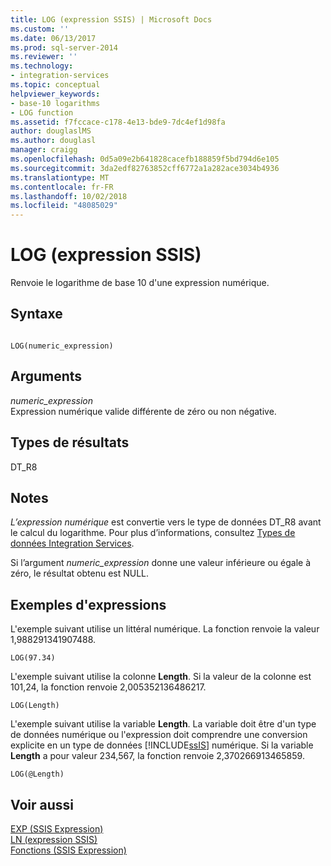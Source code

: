 ```yaml
---
title: LOG (expression SSIS) | Microsoft Docs
ms.custom: ''
ms.date: 06/13/2017
ms.prod: sql-server-2014
ms.reviewer: ''
ms.technology:
- integration-services
ms.topic: conceptual
helpviewer_keywords:
- base-10 logarithms
- LOG function
ms.assetid: f7fccace-c178-4e13-bde9-7dc4ef1d98fa
author: douglaslMS
ms.author: douglasl
manager: craigg
ms.openlocfilehash: 0d5a09e2b641828cacefb188859f5bd794d6e105
ms.sourcegitcommit: 3da2edf82763852cff6772a1a282ace3034b4936
ms.translationtype: MT
ms.contentlocale: fr-FR
ms.lasthandoff: 10/02/2018
ms.locfileid: "48085029"
---
```

# <a name="log-ssis-expression"></a>LOG (expression SSIS)
  Renvoie le logarithme de base 10 d'une expression numérique.  
  
## <a name="syntax"></a>Syntaxe  
  
```  
  
LOG(numeric_expression)  
```  
  
## <a name="arguments"></a>Arguments  
 *numeric_expression*  
 Expression numérique valide différente de zéro ou non négative.  
  
## <a name="result-types"></a>Types de résultats  
 DT_R8  
  
## <a name="remarks"></a>Notes  
 *L’expression numérique* est convertie vers le type de données DT_R8 avant le calcul du logarithme. Pour plus d’informations, consultez [Types de données Integration Services](../data-flow/integration-services-data-types.md).  
  
 Si l’argument *numeric_expression* donne une valeur inférieure ou égale à zéro, le résultat obtenu est NULL.  
  
## <a name="expression-examples"></a>Exemples d'expressions  
 L'exemple suivant utilise un littéral numérique. La fonction renvoie la valeur 1,988291341907488.  
  
```  
LOG(97.34)  
```  
  
 L'exemple suivant utilise la colonne **Length**. Si la valeur de la colonne est 101,24, la fonction renvoie 2,005352136486217.  
  
```  
LOG(Length)   
```  
  
 L'exemple suivant utilise la variable **Length**. La variable doit être d'un type de données numérique ou l'expression doit comprendre une conversion explicite en un type de données [!INCLUDE[ssIS](../../includes/ssis-md.md)] numérique. Si la variable **Length** a pour valeur 234,567, la fonction renvoie 2,370266913465859.  
  
```  
LOG(@Length)   
```  
  
## <a name="see-also"></a>Voir aussi  
 [EXP &#40;SSIS Expression&#41;](exp-ssis-expression.md)   
 [LN &#40;expression SSIS&#41;](ln-ssis-expression.md)   
 [Fonctions &#40;SSIS Expression&#41;](functions-ssis-expression.md)  
  
  
